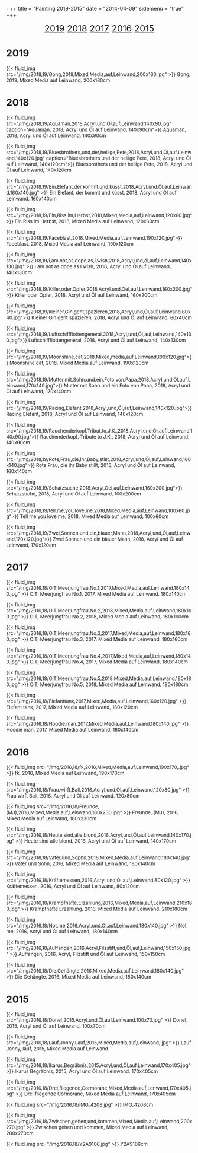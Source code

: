 +++
title = "Painting 2019-2015"
date = "2014-04-09"
sidemenu = "true"
+++
<center>
<span style="font-size: 24px; margin: 21px 0;">
<a href="#2019">2019</a>
<a href="#2018">2018</a>
<a href="#2017">2017</a>
<a href="#2016">2016</a>
<a href="#2015">2015</a>
</span></center>
<font size="2">

<h1><a id="2019"></a>2019</h1>

<p>
{{< fluid_img src="/img/2018,19/Gong,2019,Mixed,Media,auf,Leinwand,200x160.jpg" >}}
Gong, 2019, Mixed Media auf Leinwand, 200x160cm</p>

<h1><a id="2019"></a>2018</h1>

<p>
{{< fluid_img src="/img/2018,19/Aquaman,2018,Acryl,und,Öl,auf,Leinwand,140x90.jpg" caption="Aquaman, 2018, Acryl und Öl auf Leinwand, 140x90cm">}}
Aquaman, 2018, Acryl und Öl auf Leinwand, 140x90cm</p>

<p>
{{< fluid_img src="/img/2018,19/Bluesbrothers,und,der,heilige,Pete,2018,Acryl,und,Öl,auf,Leinwand,140x120.jpg" caption="Bluesbrothers und der heilige Pete, 2018, Acryl und Öl auf Leinwand, 140x120cm">}}
Bluesbrothers und der heilige Pete, 2018, Acryl und Öl auf Leinwand, 140x120cm</p>

<p>
{{< fluid_img src="/img/2018,19/Ein,Elefant,der,kommt,und,küsst,2018,Acryl,und,Öl,auf,Leinwand,160x140.jpg" >}}
Ein Elefant, der kommt und küsst, 2018, Acryl und Öl auf Leinwand, 160x140cm</p>

<p>
{{< fluid_img src="/img/2018,19/Ein,Riss,im,Herbst,2018,Mixed,Media,auf,Leinwand,120x60.jpg" >}}
Ein Riss im Herbst, 2018, Mixed Media auf Leinwand, 120x60cm</p>

<p>
{{< fluid_img src="/img/2018,19/Faceblast,2018,Mixed,Media,auf,Leinwand,190x120.jpg">}}
Faceblast, 2018, Mixed Media auf Leinwand, 190x120cm</p>

<p>
{{< fluid_img src="/img/2018,19/i,am,not,as,dope,as,i,wish,2018,Acryl,und,öl,auf,Leinwand,140x130.jpg" >}}
I am not as dope as I wish, 2018, Acryl und Öl auf Leinwand, 140x130cm</p>

<p>
{{< fluid_img src="/img/2018,19/Killer,oder,Opfer,2018,Acryl,und,Oel,auf,Leinwand,160x200.jpg">}}
Killer oder Opfer, 2018, Acryl und Öl auf Leinwand, 160x200cm</p>

<p>
{{< fluid_img src="/img/2018,19/kleiner,Gin,geht,spazieren,2018,Acryl,und,Öl,auf,Leinwand,60x40.jpg">}}
Kleiner Gin geht spazieren, 2018, Acryl und Öl auf Leinwand, 60x40cm</p>

<p>
{{< fluid_img src="/img/2018,19/Luftschiffflottengeneral,2018,Acryl,und,Öl,auf,Leinwand,140x130.jpg">}}
Luftschiffflottengeneral, 2018, Acryl und Öl auf Leinwand, 140x130cm</p>

<p>
{{< fluid_img src="/img/2018,19/Moonshine,cat,2018,Mixed,media,auf,Leinwand,190x120.jpg">}}
Moonshine cat, 2018, Mixed Media auf Leinwand, 190x120cm</p>

<p>
{{< fluid_img src="/img/2018,19/Mutter,mit,Sohn,und,ein,Foto,von,Papa,2018,Acryl,und,Öl,auf,Leinwand,170x140.jpg">}}
Mutter mit Sohn und ein Foto von Papa, 2018, Acryl und Öl auf Leinwand, 170x140cm</p>

<p>
{{< fluid_img src="/img/2018,19/Racing,Elefant,2018,Acryl,und,Öl,auf,Leinwand,140x120.jpg">}}
Racing Elefant, 2018, Acryl und Öl auf Leinwand, 140x120cm</p>

<p>
{{< fluid_img src="/img/2018,19/Rauchenderkopf,Tribut,to,J.K.,2018,Acryl,und,Öl,auf,Leinwand,140x90.jpg">}}
Rauchenderkopf, Tribute to J.K., 2018, Acryl und Öl auf Leinwand, 140x90cm</p>

<p>
{{< fluid_img src="/img/2018,19/Rote,Frau,die,ihr,Baby,stillt,2018,Acryl,und,Öl,auf,Leinwand,160x140.jpg">}}
Rote Frau, die ihr Baby stillt, 2018, Acryl und Öl auf Leinwand, 160x140cm</p>

<p>
{{< fluid_img src="/img/2018,19/Schatzsuche,2018,Acryl,Oel,auf,Leinwand,160x200.jpg">}}
Schatzsuche, 2018, Acryl und Öl auf Leinwand, 160x200cm</p>

<p>
{{< fluid_img src="/img/2018,19/tell,me,you,love,me,2018,Mixed,Media,auf,Leinwand,100x60.jpg">}}
Tell me you love me, 2018, Mixed Media auf Leinwand, 100x60cm</p>

<p>
{{< fluid_img src="/img/2018,19/Zwei,Sonnen,und,ein,blauer,Mann,2018,Acryl,und,Öl,auf,Leinwand,170x120.jpg">}}
Zwei Sonnen und ein blauer Mann, 2018, Acryl und Öl auf Leinwand, 170x120cm</p>

<h1><a id="2017"></a>2017</h1>

<p>
{{< fluid_img src="/img/2016,18/O.T,Meerjungfrau,No.1,2017,Mixed,Media,auf,Leinwand,180x140.jpg" >}}
O.T, Meerjungfrau No.1, 2017, Mixed Media auf Leinwand, 180x140cm</p>

<p>
{{< fluid_img src="/img/2016,18/O.T,Meerjungfrau,No.2,2018,Mixed,Media,auf,Leinwand,180x160.jpg" >}}
O.T, Meerjungfrau No.2, 2018, Mixed Media auf Leinwand, 180x160cm</p>

<p>
{{< fluid_img src="/img/2016,18/O.T,Meerjungfrau,No.3,2017,Mixed,Media,auf,Leinwand,180x160.jpg" >}}
O.T, Meerjungfrau No.3, 2017, Mixed Media auf Leinwand, 180x160cm</p>

<p>
{{< fluid_img src="/img/2016,18/O.T,Meerjungfrau,No.4,2017,Mixed,Media,auf,Leinwand,180x140.jpg" >}}
O.T, Meerjungfrau No.4, 2017, Mixed Media auf Leinwand, 180x140cm</p>

<p>
{{< fluid_img src="/img/2016,18/O.T,Meerjungfrau,No.5,2018,Mixed,Media,auf,Leinwand,180x160.jpg" >}}
O.T, Meerjungfrau No.5, 2018, Mixed Media auf Leinwand, 180x160cm</p>

<p>
{{< fluid_img src="/img/2016,18/Elefanttank,2017,Mixed,Media,auf,Leinwand,160x120.jpg" >}}
Elefant tank, 2017, Mixed Media auf Leinwand, 160x120cm</p>

<p>
{{< fluid_img src="/img/2016,18/Hoodie,man,2017,Mixed,Media,auf,Leinwand,180x140.jpg" >}}
Hoodie man, 2017, Mixed Media auf Leinwand, 180x140cm</p>

<h1><a id="2016"></a>2016</h1>

<p>
{{< fluid_img src="/img/2016,18/fk,2016,Mixed,Media,auf,Leinwand,190x170,.jpg" >}}
fk, 2016, Mixed Media auf Leinwand, 190x170cm</p>

<p>
{{< fluid_img src="/img/2016,18/Frau,wirft,Ball,2016,Acryl,und,Öl,auf,Leinwand,120x80.jpg" >}}
Frau wirft Ball, 2016, Acryl und Öl auf Leinwand, 120x80cm</p>

<p>
{{< fluid_img src="/img/2016,18/Freunde,(MJ),2016,Mixed,Media,auf,Leinwand,180x230.jpg" >}}
Freunde, (MJ), 2016, Mixed Media auf Leinwand, 180x230cm</p>

<p>
{{< fluid_img src="/img/2016,18/Heute,sind,alle,blond,2016,Acryl,und,Öl,auf,Leinwand,140x170.jpg" >}}
Heute sind alle blond, 2016, Acryl und Öl auf Leinwand, 140x170cm</p>

<p>
{{< fluid_img src="/img/2016,18/Vater,und,Sophn,2016,Mixed,Media,auf,Leinwand,180x140.jpg" >}}
Vater und Sohn, 2016, Mixed Media auf Leinwand, 180x140cm</p>

<p>
{{< fluid_img src="/img/2016,18/Kräftemessen,2016,Acryl,und,Öl,auf,Leinwand,80x120.jpg" >}}
Kräftemessen, 2016, Acryl und Öl auf Leinwand, 80x120cm</p>

<p>
{{< fluid_img src="/img/2016,18/Krampfhafte,Erzählung,2016,Mixed,Media,auf,Leinwand,210x180.jpg" >}}
Krampfhafte Erzählung, 2016, Mixed Media auf Leinwand, 210x180cm</p>

<p>
{{< fluid_img src="/img/2016,18/Not,me,2016,Acryl,und,Öl,auf,Leinwand,180x140.jpg" >}}
Not me, 2016, Acryl und Öl auf Leinwand, 180x140cm</p>

<p>
{{< fluid_img src="/img/2016,18/Auffangen,2016,Acryl,Filzstift,und,Öl,auf,Leinwand,150x150.jpg" >}}
Auffangen, 2016, Acryl, Filzstift und Öl auf Leinwand, 150x150cm</p>

<p>
{{< fluid_img src="/img/2016,18/Die,Gehängte,2016,Mixed,Media,auf,Leinwand,180x140.jpg" >}}
Die Gehängte, 2016, Mixed Media auf Leinwand, 180x140cm</p>

<h1><a id="2015"></a>2015</h1>

<p>
{{< fluid_img src="/img/2016,18/Done!,2015,Acryl,und,Öl,auf,Leinwand,100x70.jpg" >}}
Done!, 2015, Acryl und Öl auf Leinwand, 100x70cm</p>

<p>
{{< fluid_img src="/img/2016,18/Lauf,Jonny,Lauf,2015,Mixed,Media,auf,Leinwand,.jpg" >}}
Lauf Jonny, lauf, 2015, Mixed Media auf Leinwand</p>

<p>
{{< fluid_img src="/img/2016,18/Ikarus,Begräbnis,2015,Acryl,und,Öl,auf,Leinwand,170x405.jpg" >}}
Ikarus Begräbnis, 2015, Acryl und Öl auf Leinwand, 170x405cm</p>

<p>
{{< fluid_img src="/img/2016,18/Drei,fliegende,Cormorane,Mixed,Media,auf,Lenwand,170x405.jpg" >}}
Drei fliegende Cormorane, Mixed Media auf Leinwand, 170x405cm</p>

<p>
{{< fluid_img src="/img/2016,18/IMG_4208.jpg" >}}
IMG_4208cm</p>

<p>
{{< fluid_img src="/img/2016,18/Zwischen,gehen,und,kommen,Mixed,Media,auf,Leinwand,200x270.jpg" >}}
Zwischen gehen und kommen, Mixed Media auf Leinwand, 200x270cm</p>

<p>
{{< fluid_img src="/img/2016,18/Y2A9106.jpg" >}}
Y2A9106cm</p>
</font>
